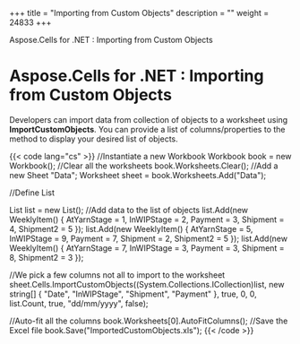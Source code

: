 +++
title = "Importing from Custom Objects" 
description = "" 
weight = 24833 
+++

Aspose.Cells for .NET : Importing from Custom Objects  

# Aspose.Cells for .NET : Importing from Custom Objects


Developers can import data from collection of objects to a worksheet using **ImportCustomObjects**. You can provide a list of columns/properties to the method to display your desired list of objects.

{{< code lang="cs" >}}
//Instantiate a new Workbook
Workbook book = new Workbook();
//Clear all the worksheets
book.Worksheets.Clear();
//Add a new Sheet "Data";
Worksheet sheet = book.Worksheets.Add("Data");

//Define List

List<WeeklyItem> list = new List<WeeklyItem>();
//Add data to the list of objects
list.Add(new WeeklyItem() { AtYarnStage = 1, InWIPStage = 2, Payment = 3, Shipment = 4, Shipment2 = 5 });
list.Add(new WeeklyItem() { AtYarnStage = 5, InWIPStage = 9, Payment = 7, Shipment = 2, Shipment2 = 5 });
list.Add(new WeeklyItem() { AtYarnStage = 7, InWIPStage = 3, Payment = 3, Shipment = 8, Shipment2 = 3 });

//We pick a few columns not all to import to the worksheet
sheet.Cells.ImportCustomObjects((System.Collections.ICollection)list,
new string[] { "Date", "InWIPStage", "Shipment", "Payment" },
true,
0,
0,
list.Count,
true,
"dd/mm/yyyy",
false);

//Auto-fit all the columns
book.Worksheets[0].AutoFitColumns();
//Save the Excel file
book.Save("ImportedCustomObjects.xls");
{{< /code >}}

